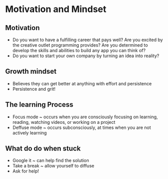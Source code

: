 # Motivation and Mindset

## Motivation

- Do you want to have a fulfilling career that pays well?
Are you excited by the creative outlet programming provides?
Are you determined to develop the skills and abilities to build any app you can think of?
- Do you want to start your own company by turning an idea into reality?

## Growth mindset
- Believes they can get better at anything with effort and persistence
- Persistence and grit!

## The learning Process
- Focus mode ~ occurs when you are consciously focusing on learning, reading, watching videos, or working on a project
- Deffuse mode ~ occurs subconsciously, at times when you are not actively learning

## What do do when stuck
- Google it ~ can help find the solution
- Take a break ~ allow yourself to diffuse
- Ask for help!